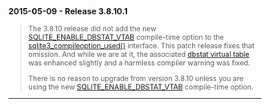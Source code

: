 ### 2015\-05\-09 \- Release 3\.8\.10\.1


> The 3\.8\.10 release did not add the new [SQLITE\_ENABLE\_DBSTAT\_VTAB](compile.html#enable_dbstat_vtab)
>  compile\-time option to the [sqlite3\_compileoption\_used()](c3ref/compileoption_get.html) interface.
>  This patch release fixes that omission. And while we are at it,
>  the associated [dbstat virtual table](dbstat.html) was enhanced slightly and a
>  harmless compiler warning was fixed.
> 
> 
>  There is no reason to upgrade from version 3\.8\.10 unless you are
>  using the new [SQLITE\_ENABLE\_DBSTAT\_VTAB](compile.html#enable_dbstat_vtab) compile\-time option.



---

